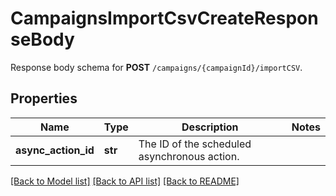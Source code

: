 # CampaignsImportCsvCreateResponseBody

Response body schema for **POST** `/campaigns/{campaignId}/importCSV`.

## Properties
Name | Type | Description | Notes
------------ | ------------- | ------------- | -------------
**async_action_id** | **str** | The ID of the scheduled asynchronous action. | 

[[Back to Model list]](../README.md#documentation-for-models) [[Back to API list]](../README.md#documentation-for-api-endpoints) [[Back to README]](../README.md)



